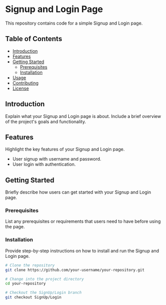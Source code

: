 # Signup and Login Page

This repository contains code for a simple Signup and Login page.

## Table of Contents

- [Introduction](#introduction)
- [Features](#features)
- [Getting Started](#getting-started)
  - [Prerequisites](#prerequisites)
  - [Installation](#installation)
- [Usage](#usage)
- [Contributing](#contributing)
- [License](#license)

## Introduction

Explain what your Signup and Login page is about. Include a brief overview of the project's goals and functionality.

## Features

Highlight the key features of your Signup and Login page.

- User signup with username and password.
- User login with authentication.

## Getting Started

Briefly describe how users can get started with your Signup and Login page.

### Prerequisites

List any prerequisites or requirements that users need to have before using the page.

### Installation

Provide step-by-step instructions on how to install and run the Signup and Login page.

```bash
# Clone the repository
git clone https://github.com/your-username/your-repository.git

# Change into the project directory
cd your-repository

# Checkout the SignUp/Login branch
git checkout SignUp/Login


